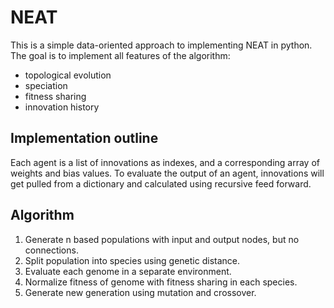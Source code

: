 # NEAT

This is a simple data-oriented approach to implementing
NEAT in python. The goal is to implement all features of
the algorithm:

* topological evolution
* speciation
* fitness sharing
* innovation history

## Implementation outline

Each agent is a list of innovations as indexes, and
a corresponding array of weights and bias values. To
evaluate the output of an agent, innovations will get
pulled from a dictionary and calculated using recursive
feed forward.

## Algorithm

1. Generate n based populations with input and output
nodes, but no connections.
2. Split population into species using genetic distance.
3. Evaluate each genome in a separate environment.
4. Normalize fitness of genome with fitness sharing in
each species.
5. Generate new generation using mutation and
crossover.
